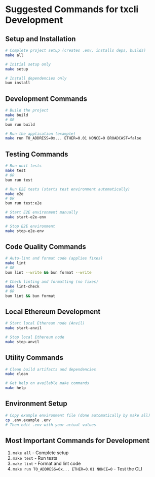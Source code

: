 # Suggested Commands for txcli Development

## Setup and Installation
```bash
# Complete project setup (creates .env, installs deps, builds)
make all

# Initial setup only
make setup

# Install dependencies only
bun install
```

## Development Commands
```bash
# Build the project
make build
# OR
bun run build

# Run the application (example)
make run TO_ADDRESS=0x... ETHER=0.01 NONCE=0 BROADCAST=false
```

## Testing Commands
```bash
# Run unit tests
make test
# OR
bun run test

# Run E2E tests (starts test environment automatically)
make e2e
# OR
bun run test:e2e

# Start E2E environment manually
make start-e2e-env

# Stop E2E environment
make stop-e2e-env
```

## Code Quality Commands
```bash
# Auto-lint and format code (applies fixes)
make lint
# OR
bun lint --write && bun format --write

# Check linting and formatting (no fixes)
make lint-check
# OR
bun lint && bun format
```

## Local Ethereum Development
```bash
# Start local Ethereum node (Anvil)
make start-anvil

# Stop local Ethereum node
make stop-anvil
```

## Utility Commands
```bash
# Clean build artifacts and dependencies
make clean

# Get help on available make commands
make help
```

## Environment Setup
```bash
# Copy example environment file (done automatically by make all)
cp .env.example .env
# Then edit .env with your actual values
```

## Most Important Commands for Development
1. `make all` - Complete setup
2. `make test` - Run tests
3. `make lint` - Format and lint code
4. `make run TO_ADDRESS=0x... ETHER=0.01 NONCE=0` - Test the CLI